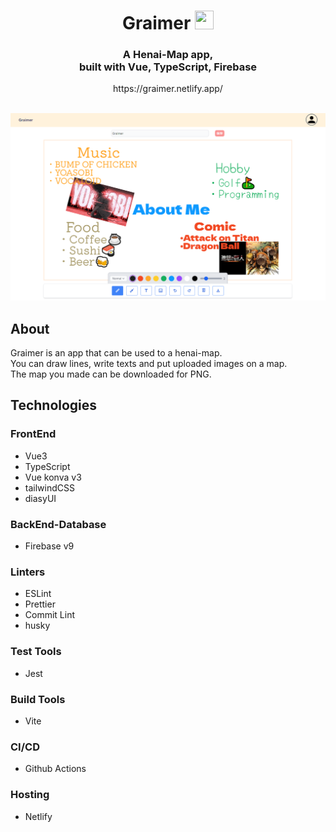 <h1 align="center">
  Graimer <img width="30px" height="30px" src="./public/favicon.ico" />
</h1>
  
<h3 align="center">A Henai-Map app, <br> built with Vue, TypeScript, Firebase</h3>
<p align="center">https://graimer.netlify.app/</p>
<br>

<div align="center">
  <img src="./uploads/cover.png" />
</div>

## About

<p>
Graimer is an app that can be used to a henai-map.
<br>
You can draw lines, write texts and put uploaded images on a map.
<br>
The map you made can be downloaded for PNG.
</p>
  
## Technologies

### FrontEnd

- Vue3
- TypeScript
- Vue konva v3
- tailwindCSS
- diasyUI

### BackEnd-Database

- Firebase v9

### Linters

- ESLint
- Prettier
- Commit Lint
- husky

### Test Tools

- Jest

### Build Tools

- Vite

### CI/CD

- Github Actions

### Hosting

- Netlify
